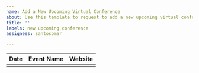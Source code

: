 ```yaml
---
name: Add a New Upcoming Virtual Conference
about: Use this template to request to add a new upcoming virtual conference.
title: ''
labels: new upcoming conference
assignees: santosomar

---
```


| Date | Event Name | Website |
|------|------------|---------|
| <date> | <event name> | <website or Twitter> |
